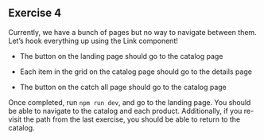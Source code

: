 ## Exercise 4

Currently, we have a bunch of pages but no way to navigate between them. Let’s hook everything up using the Link component!

- The button on the landing page should go to the catalog page

- Each item in the grid on the catalog page should go to the details page

- The button on the catch all page should go to the catalog page

Once completed, run `npm run dev`, and go to the landing page. You should be able to navigate to the catalog and each product. Additionally, if you re-visit the path from the last exercise, you should be able to return to the catalog.
